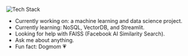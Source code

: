 ![Tech Stack](https://skillicons.dev/icons?i=java,python,nodejs,gitlab,bash,mysql,vscode,visualstudio,azure,linux,tensorflow,pytorch&theme=light)

- Currently working on: a machine learning and data science project.
- Currently learning: NoSQL, VectorDB, and Streamlit.
- Looking for help with FAISS (Facebook AI Similarity Search).
- Ask me about anything.
- Fun fact: Dogmom 💗


